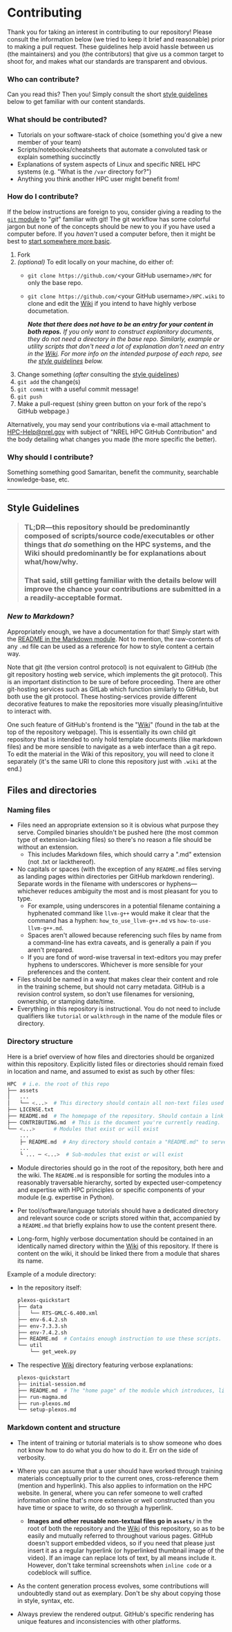# Contributing

Thank you for taking an interest in contributing to our repository! Please consult the information below (we tried to keep it brief and reasonable) prior to making a pull request. These guidelines help avoid hassle between us (the maintainers) and you (the contributors) that give us a common target to shoot for, and makes what our standards are transparent and obvious.

### Who can contribute?
Can you read this? Then you! Simply consult the short [style guidelines](#style-guidelines) below to get familiar with our content standards.

### What should be contributed?
* Tutorials on your software-stack of choice (something you'd give a new member of your team)
* Scripts/notebooks/cheatsheets that automate a convoluted task or explain something succinctly
* Explanations of system aspects of Linux and specific NREL HPC systems (e.g. "What is the `/var` directory for?")
* Anything you think another HPC user might benefit from!

### How do I contribute?

If the below instructions are foreign to you, consider giving a reading to the [`git` module](/git/README.md) to "*git*" familiar with git! The git workflow has some colorful jargon but none of the concepts should be new to you if you have used a computer before. If you *haven't* used a computer before, then it might be best to [start somewhere more basic](https://www.pcworld.com/article/2918397/how-to-get-started-with-linux-a-beginners-guide.html).

1. Fork
2. _(optional)_ To edit locally on your machine, do either of:
   * `git clone https://github.com/`\<your GitHub username\>`/HPC` for only the base repo.
   * `git clone https://github.com/`\<your GitHub username\>`/HPC.wiki` to clone and edit the [Wiki](https://github.com/NREL/HPC/wiki) if you intend to have highly verbose documetation.
     
     ***Note that there does not have to be an entry for your content in both repos.** If you only want to construct explanitory documents, they do not need a directory in the base repo. Similarly, example or utility scripts that don't need a lot of explanation don't need an entry in the [Wiki](https://github.com/NREL/HPC/wiki). For more info on the intended purpose of each repo, see the [style guidelines](#style-guidelines) below.*
3. Change something (_after_ consulting the [style guidelines](#style-guidelines))
4. `git add` the change(s)
5. `git commit` with a useful commit message!
6. `git push`
7. Make a pull-request (shiny green button on your fork of the repo's GitHub webpage.)

Alternatively, you may send your contributions via e-mail attachment to HPC-Help@nrel.gov with subject of "NREL HPC GitHub Contribution" and the body detailing what changes you made (the more specific the better).

### Why should I contribute?
Something something good Samaritan, benefit the community, searchable knowledge-base, etc. 

---

## Style Guidelines

>### **TL;DR&mdash;this repository should be predominantly composed of scripts/source code/executables or other things that _do_ something on the HPC systems, and the Wiki should predominantly be for explanations about what/how/why.**
>### That said, still getting familiar with the details below will improve the chance your contributions are submitted in a a readily-acceptable format.

### ***New to Markdown?***
Appropriately enough, we have a documentation for that! Simply start with the [README in the Markdown module](/markdown/README.md). Not to mention, the raw-contents of any `.md` file can be used as a reference for how to style content a certain way.

Note that git (the version control protocol) is not equivalent to GitHub (the git repository hosting web service, which implements the git protocol). This is an important distinction to be sure of before proceeding. There are other git-hosting services such as GitLab which function similarly to GitHub, but both use the git protocol. These hosting-services provide different decorative features to make the repositories more visually pleasing/intuitive to interact with.

One such feature of GitHub's frontend is the "[Wiki](https://github.com/NREL/HPC/wiki)" (found in the tab at the top of the repository webpage). This is essentially its own child git repository that is intended to only hold template documents (like markdown files) and be more sensible to navigate as a web interface than a git repo. To edit the material in the Wiki of this repository, you will need to clone it separately (it's the same URI to clone this repository just with `.wiki` at the end.)

## Files and directories

### Naming files
* Files need an appropriate extension so it is obvious what purpose they serve. Compiled binaries shouldn't be pushed here (the most common type of extension-lacking files) so there's no reason a file should be without an extension.
  * This includes Markdown files, which should carry a ".md" extension (not .txt or lackthereof).
* No capitals or spaces (with the exception of any `README.md` files serving as landing pages within directories per GitHub markdown rendering). Separate words in the filename with underscores or hyphens&mdash;whichever reduces ambiguity the most and is most pleasant for you to type.
  * For example, using underscores in a potential filename containing a hyphenated command like `llvm-g++` would make it clear that the command has a hyphen: `how_to_use_llvm-g++.md` vs `how-to-use-llvm-g++.md`. 
  * Spaces aren't allowed because referencing such files by name from a command-line has extra caveats, and is generally a pain if you aren't prepared.
  * If you are fond of word-wise traversal in text-editors you may prefer hyphens to underscores. Whichever is more sensible for your preferences and the content.
* Files should be named in a way that makes clear their content and role in the training scheme, but should not carry metadata. GitHub is a revision control system, so don't use filenames for versioning, ownership, or stamping date/time.
* Everything in this repository is instructional. You do not need to include qualifiers like `tutorial` or `walkthrough` in the name of the module files or directory. 

### Directory structure

Here is a brief overview of how files and directories should be organized within this repository. Explicitly listed files or directories should remain fixed in location and name, and assumed to exist as such by other files:

```bash 
HPC  # i.e. the root of this repo
├── assets
│   ...
│   └── <...>  # This directory should contain all non-text files used within other markdown files.
├── LICENSE.txt
├── README.md  # The homepage of the repository. Should contain a link to each module's README.
├── CONTRIBUTING.md  # This is the document you're currently reading.
└── <...>      # Modules that exist or will exist
    ...
    ├─ README.md  # Any directory should contain a "README.md" to serve as the landing page.
    ...
    └ ... ─ <...>  # Sub-modules that exist or will exist
```

* Module directories should go in the root of the repository, both here and the wiki. The `README.md` is responsible for sorting the modules into a reasonably traversable hierarchy, sorted by expected user-competency and expertise with HPC principles or specific components of your module (e.g. expertise in Python).

* Per tool/software/language tutorials should have a dedicated directory and relevant source code or scripts stored within that, accompanied by a `README.md` that briefly explains how to use the content present there.

* Long-form, highly verbose documentation should be contained in an identically named directory within the [Wiki](https://github.com/NREL/HPC/wiki) of this repository. If there is content on the wiki, it should be linked there from a module that shares its name.

Example of a module directory:
  * In the repository itself:
    ```bash 
    plexos-quickstart
    ├── data
    │   └── RTS-GMLC-6.400.xml
    ├── env-6.4.2.sh
    ├── env-7.3.3.sh
    ├── env-7.4.2.sh
    ├── README.md  # Contains enough instruction to use these scripts. Links to the wiki for extra info.
    └── util
        └── get_week.py
    ```
  * The respective [Wiki](https://github.com/NREL/HPC/wiki) directory featuring verbose explanations:
    ```bash
    plexos-quickstart
    ├── initial-session.md
    ├── README.md  # The "home page" of the module which introduces, links to, and structures neighboring pages.
    ├── run-magma.md
    ├── run-plexos.md
    └── setup-plexos.md
    ```

### Markdown content and structure
* The intent of training or tutorial materials is to show someone who does not know how to do what you do how to do it. Err on the side of verbosity.
* Where you can assume that a user should have worked through training materials conceptually prior to the current ones, cross-reference them (mention and hyperlink). This also applies to information on the HPC website. In general, where you can refer someone to well crafted information online that's more extensive or well constructed than you have time or space to write, do so through a hyperlink.
  * **Images and other reusable non-textual files go in `assets/`** in the root of both the repository and the [Wiki](https://github.com/NREL/HPC/wiki) of this repository, so as to be easily and mutually referred to throughout various pages. GitHub doesn't support embedded videos, so if you need that please just insert it as a regular hyperlink (or hyperlinked thumbnail image of the video). If an image can replace lots of text, by all means include it. However, don't take terminal screenshots when `inline code` or a codeblock will suffice.

* As the content generation process evolves, some contributions will undoubtedly stand out as exemplary. Don't be shy about copying those in style, syntax, etc.

* Always preview the rendered output. GitHub's specific rendering has unique features and inconsistencies with other platforms.


